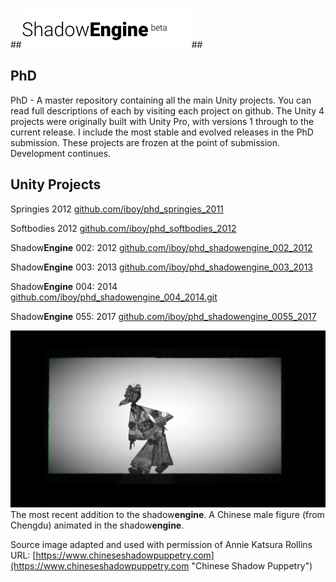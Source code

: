 
##![ShadowEngineLogo](logo.png) ##

## PhD ##

PhD - A master repository containing all the main Unity projects. You can read full descriptions of each by visiting each project on github.
The Unity 4 projects were originally built with Unity Pro, with versions 1 through to the current release. I include the most stable and evolved releases in the PhD submission. These projects are frozen at the point of submission. Development continues.
 
## Unity Projects ##

Springies 2012 [github.com/iboy/phd_springies_2011](https://github.com/iboy/phd_springies_2011 "Foundations - Play with spring dynamics, in combination with user interaction and rigid body objects. Created in Unity Pro 4 (2011) Updated to Unity 4.6.7")

Softbodies 2012 [github.com/iboy/phd_softbodies_2012](https://github.com/iboy/phd_softbodies_2012 "Foundations - Play with soft body dynamics, in combination with user interaction and rigid body objects.")

Shadow**Engine** 002: 2012 [github.com/iboy/phd_shadowengine_002_2012](https://github.com/iboy/phd_shadowengine_002_2012 "PhD Projects - ShadowEngine 002 2010-2012. Software: Unity 4.7.2 - Original multitouch iPad prototype. Figures: Karaghiozis; a Reiniger's Magic Horse;  Reiniger's female figure; Wayang Kulit (Java).")

Shadow**Engine** 003: 2013 [github.com/iboy/phd_shadowengine_003_2013](https://github.com/iboy/phd_shadowengine_003_2013 "PhD Projects - ShadowEngine 003 - 2013 - Unity Pro 4.7.2 Project. Features: Early Billy Waters, Karagöz, UniOSC touch control, animated sets.")

Shadow**Engine** 004: 2014 [github.com/iboy/phd_shadowengine_004_2014.git](https://github.com/iboy/phd_shadowengine_004_2014.git "Highlights: Your Fry, Billy Waters, IIM Karagöz, UniOSC, other FX.")

Shadow**Engine** 055: 2017 [github.com/iboy/phd_shadowengine_0055_2017](https://github.com/iboy/phd_shadowengine_0055_2017 "PhD Projects - Major redesign of UI for remote control. Also contains all the figures documented for the Movement and Control experiments.")


![Chinese Male Figure (Chengdu)](screenshot.png)
The most recent addition to the shadow**engine**. A Chinese male figure (from Chengdu) animated in the shadow**engine**.

Source image adapted and used with permission of Annie Katsura Rollins 
URL: [https://www.chineseshadowpuppetry.com](https://www.chineseshadowpuppetry.com "Chinese Shadow Puppetry")